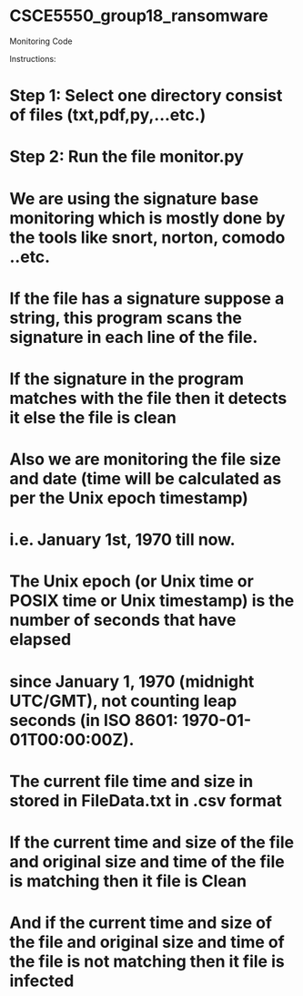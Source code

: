 # CSCE5550_group18_ransomware
Monitoring Code


Instructions:
# Step 1: Select one directory consist of files (txt,pdf,py,...etc.)
#
# Step 2: Run the file monitor.py
#
# We are using the signature base monitoring which is mostly done by the tools like snort, norton, comodo ..etc.
#
# If the file has a signature suppose a string, this program scans the signature in each line of the file.
# If the signature in the program matches with the file then it detects it else the file is clean
#
# Also we are monitoring the file size and date (time will be calculated as per the Unix epoch timestamp)
# i.e. January 1st, 1970 till now.
# The Unix epoch (or Unix time or POSIX time or Unix timestamp) is the number of seconds that have elapsed
# since January 1, 1970 (midnight UTC/GMT), not counting leap seconds (in ISO 8601: 1970-01-01T00:00:00Z).
#
# The current file time and size in stored in FileData.txt in .csv format
# If the current time and size of the file and original size and time of the file is matching then it file is Clean
# And if the current time and size of the file and original size and time of the file is not matching then it file is infected
